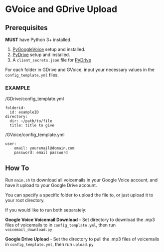 # GVoice and GDrive Upload
 
## Prerequisites

**MUST** have Python 3+ installed.

1. [PyGoogleVoice](https://github.com/pettazz/pygooglevoice) setup and installed.
2. [PyDrive](https://pypi.org/project/PyDrive/) setup and installed.
3. A `client_secrets.json` file for [PyDrive](https://pythonhosted.org/PyDrive/quickstart.html)

For each folder in GDrive and GVoice, input your necessary values in the `config_template.yml` files.

### EXAMPLE

/GDrive/config_template.yml
```
folderid:
  id: exampleID
directory:
  dir: ~/path/to/file
  title: title to give
```

/GVoice/config_template.yml
```
user:
    email: youremail@domain.com
    password: email password

```

## How To

Run `main.sh` to download all voicemails in your Google Voice account, and have it upload to your Google Drive account.

You can specify a specific folder to upload the file to, or just upload it to your root directory.

If you would like to run both separately:

**Google Voice Voicemail Download** - Set directory to download the .mp3 files of voicemails to in `config_template.yml`, then run `voicemail_download.py`

**Google Drive Upload** - Set the directory to pull the .mp3 files of voicemails in `config_template.yml`, then run `upload.py`
